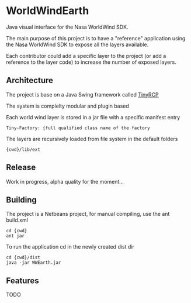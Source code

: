 # WorldWindEarth
Java visual interface for the Nasa WorldWind SDK.

The main purpose of this project is to have a "reference" application using the
Nasa WorldWind SDK to expose all the layers available.

Each contributor could add a specific layer to the project (or add a reference
to the layer code) to increase the number of exposed layers.

## Architecture
The project is base on a Java Swing framework called [TinyRCP](https://github.com/lsimedia/TinyRCP)

The system is complelty modular and plugin based

Each world wind layer is stored in a jar file with a specific manifest entry
    
    Tiny-Factory: {full qualified class name of the factory


The layers are recursively loaded from file system in the default folders

    {cwd}/lib/ext

## Release
Work in progress, alpha quality for the moment...

## Building
The project is a Netbeans project, for manual compiling, use the ant build.xml

    cd {cwd}
    ant jar

To run the application cd in the newly created dist dir

    cd {cwd}/dist
    java -jar WWEarth.jar

## Features
TODO

